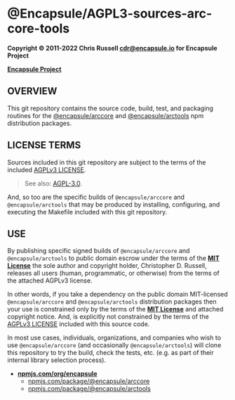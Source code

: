 # @Encapsule/AGPL3-sources-arc-core-tools

**Copyright &copy; 2011-2022 Chris Russell <cdr@encapsule.io> for Encapsule Project**

**[Encapsule Project](https://encapsule.io)**

## OVERVIEW

This git repository contains the source code, build, test, and packaging routines for the [@encapsule/arccore](https://www.npmjs.com/package/@encapsule/arccore) and [@encapsule/arctools](https://www.npmjs.com/package/@encapsule/arctools) npm distribution packages.

## LICENSE TERMS

Sources included in this git repository are subject to the terms of the included [AGPLv3 LICENSE](./LICENSE).

> See also: [AGPL-3.0](https://opensource.org/licenses/AGPL-3.0).

And, so too are the specific builds of `@encapsule/arccore` and `@encapsule/arctools` that may be produced by installing, configuring, and executing the Makefile included with this git repository.

## USE

By publishing specific signed builds of `@encapsule/arccore` and `@encapsule/arctools` to public domain escrow under the terms of the [**MIT License**](https://opensource.org/licenses/MIT) the sole author and copyright holder, Christopher D. Russell, releases all users (human, programmatic, or otherwise) from the terms of the attached AGPLv3 license.

In other words, if you take a dependency on the public domain MIT-licensed `@encapsule/arccore` and `@encapsule/arctools` distribution packages then your use is constrained only by the terms of the [**MIT License**](https://opensource.org/licenses/MIT) and attached copyright notice. And, is explicitly not constrained by the terms of the [AGPLv3 LICENSE](./LICENSE) included with this source code.

In most use cases, individuals, organizations, and companies who wish to use `@encapsule/arccore` (and occasionally `@encapsule/arctools`) will clone this repository to try the build, check the tests, etc. (e.g. as part of their internal library selection process).

- [**npmjs.com/org/encapsule**](https://www.npmjs.com/org/encapsule)
    - [npmjs.com/package/@encapsule/arccore](https://www.npmjs.com/package/@encapsule/arccore)
    - [npmjs.com/package/@encapsule/arctools](https://www.npmjs.com/package/@encapsule/arctools)

